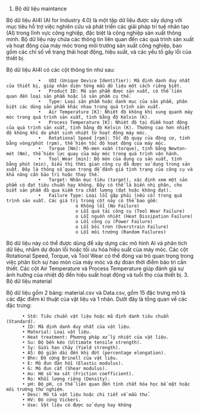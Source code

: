 1.	Bộ dữ liệu maintance

Bộ dữ liệu AI4I (AI for Industry 4.0) là một tập dữ liệu được xây dựng với mục tiêu hỗ trợ việc nghiên cứu và phát triển các giải pháp trí tuệ nhân tạo (AI) trong lĩnh vực công nghiệp, đặc biệt là công nghiệp sản xuất thông minh. Bộ dữ liệu này chứa các thông tin liên quan đến các quá trình sản xuất và hoạt động của máy móc trong môi trường sản xuất công nghiệp, bao gồm các chỉ số về trạng thái hoạt động, hiệu suất, và các yếu tố gây lỗi của thiết bị.

Bộ dữ liệu AI4I có các cột thông tin như sau:
                
                •	UDI (Unique Device Identifier): Mã định danh duy nhất của thiết bị, giúp nhận diện từng mẫu dữ liệu một cách riêng biệt.
                •	Product ID: Mã sản phẩm được sản xuất, có thể liên quan đến loại sản phẩm hoặc lô sản phẩm cụ thể.
                •	Type: Loại sản phẩm hoặc danh mục của sản phẩm, phân biệt các dòng sản phẩm khác nhau trong quá trình sản xuất.
                •	Air Temperature [K]: Nhiệt độ không khí xung quanh máy móc trong quá trình sản xuất, tính bằng độ Kelvin (K).
                •	Process Temperature [K]: Nhiệt độ tại điểm hoạt động của quá trình sản xuất, tính bằng độ Kelvin (K). Thường cao hơn nhiệt độ không khí do phát sinh nhiệt từ hoạt động máy móc.
                •	Rotational Speed [rpm]: Tốc độ quay của động cơ, tính bằng vòng/phút (rpm), thể hiện tốc độ hoạt động của máy móc.
                •	Torque [Nm]: Mô-men xoắn (torque), tính bằng Newton-mét (Nm), thể hiện lực quay của máy móc trong quá trình vận hành.
                •	Tool Wear [min]: Độ mòn của dụng cụ sản xuất, tính bằng phút (min), biểu thị thời gian công cụ đã được sử dụng trong sản xuất. Đây là thông số quan trọng để đánh giá tình trạng của công cụ và                     khả năng cần bảo trì hoặc thay thế.
                •	Target: Nhãn mục tiêu (target), xác định xem một sản phẩm có đạt tiêu chuẩn hay không. Đây có thể là biến nhị phân, cho biết sản phẩm đã qua kiểm tra chất lượng (đạt hoặc không đạt).
                •	Failure Type: Loại lỗi gặp phải (nếu có) trong quá trình sản xuất. Các giá trị trong cột này có thể bao gồm:
                              o	Không lỗi (No Failure)
                              o	Lỗi quá tải công cụ (Tool Wear Failure)
                              o	Lỗi nguồn nhiệt (Heat Dissipation Failure)
                              o	Lỗi công cụ (Power Failure)
                              o	Lỗi bôi trơn (Overstrain Failure)
                              o	Lỗi môi trường (Random Failures)

Bộ dữ liệu này có thể được dùng để xây dựng các mô hình AI và phân tích dữ liệu, nhằm dự đoán lỗi hoặc tối ưu hóa hiệu suất của máy móc. Các cột Rotational Speed, Torque, và Tool Wear có thể đóng vai trò quan trọng trong việc phân tích sự hao mòn của máy móc và dự đoán thời điểm bảo trì cần thiết. Các cột Air Temperature và Process Temperature giúp đánh giá sự ảnh hưởng của nhiệt độ đến hiệu suất hoạt động và tuổi thọ của thiết bị.
3.	Bộ dữ liệu material

Bộ dữ liệu gồm 2 bảng: material.csv và Data.csv, gồm 15 đặc trưng mô tả các đặc điểm kĩ thuật của vật liệu và 1 nhãn. 
    Dưới đây là tổng quan về các đặc trưng:
    
          •	Std: Tiêu chuẩn vật liệu hoặc mã định danh tiêu chuẩn (Standard).
          •	ID: Mã định danh duy nhất của vật liệu.
          •	Material: Loại vật liệu.
          •	Heat treatment: Phương pháp xử lý nhiệt của vật liệu.
          •	Su: Độ bền kéo (Ultimate tensile strength).
          •	Sy: Giới hạn chảy (Yield strength).
          •	A5: Độ giãn dài đến khi đứt (percentage elongation).
          •	Bhn: Độ cứng Brinell của vật liệu.
          •	E: Mô đun đàn hồi (Elastic modulus).
          •	G: Mô đun cắt (Shear modulus).
          •	mu: Hệ số ma sát (Friction coefficient).
          •	Ro: Khối lượng riêng (Density).
          •	pH: Độ pH, có thể liên quan đến tính chất hóa học bề mặt hoặc môi trường thử nghiệm.
          •	Desc: Mô tả vật liệu hoặc chi tiết về mẫu thử.
          •	HV: Độ cứng Vickers.
          •	Use: Vật liệu có được sử dụng hay không
